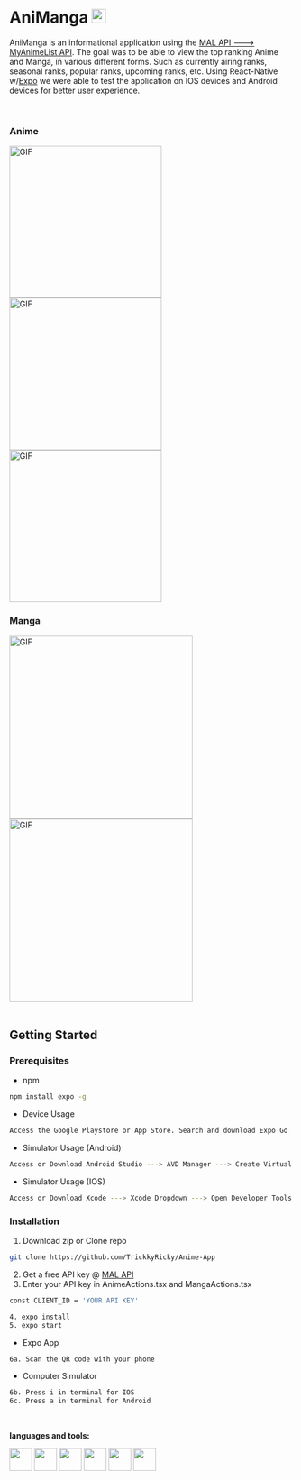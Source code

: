 # AniManga <img src="https://media.giphy.com/media/hvRJCLFzcasrR4ia7z/giphy.gif" width="25px">

AniManga is an informational application using the [MAL API ---> MyAnimeList API](https://myanimelist.net/apiconfig/references/api/v2). The goal was to be able to view the
top ranking Anime and Manga, in various different forms. Such as currently airing ranks, seasonal ranks, popular ranks, upcoming ranks, etc. Using React-Native w/[Expo](https://expo.dev/) we were able to test the application on IOS devices and Android devices for better user experience.

<br/>

### Anime

<div>
    <img align="top" alt="GIF" src="https://github.com/TrickkyRicky/Anime-App/blob/main/Readme/Anime.png" width="270" />
    <img align="top" alt="GIF" src="https://github.com/TrickkyRicky/Anime-App/blob/main/Readme/AnimeDetails2.png" width="270" />
    <img align="top" alt="GIF" src="https://github.com/TrickkyRicky/Anime-App/blob/main/Readme/AnimeDetails.png" width="270" />
</div>

### Manga

<div>
    <img align="top" alt="GIF" src="https://github.com/TrickkyRicky/Anime-App/blob/main/Readme/Manga.png" width="325" height="auto" />
    <img align="top" alt="GIF" src="https://github.com/TrickkyRicky/Anime-App/blob/main/Readme/MangaDetail.png" width="325" height="auto" />
</div>

<br/>

## Getting Started

### Prerequisites

- npm

```sh
npm install expo -g
```

- Device Usage

```sh
Access the Google Playstore or App Store. Search and download Expo Go
```

- Simulator Usage (Android)

```sh
Access or Download Android Studio ---> AVD Manager ---> Create Virtual Device w/Play Store
```

- Simulator Usage (IOS)

```sh
Access or Download Xcode ---> Xcode Dropdown ---> Open Developer Tools ---> Simulator
```

### Installation

1. Download zip or Clone repo

```sh
git clone https://github.com/TrickkyRicky/Anime-App
```

2. Get a free API key @ [MAL API](https://myanimelist.net/login.php?from=%2Fapiconfig&account_policy=AP1)
3. Enter your API key in AnimeActions.tsx and MangaActions.tsx

```sh
const CLIENT_ID = 'YOUR API KEY'
```

```sh
4. expo install
5. expo start
```

- Expo App

```sh
6a. Scan the QR code with your phone
```

- Computer Simulator

```sh
6b. Press i in terminal for IOS
6c. Press a in terminal for Android
```

<br/>

**languages and tools:**

<div style="display:block;">
<code><img height="40" src="https://raw.githubusercontent.com/github/explore/80688e429a7d4ef2fca1e82350fe8e3517d3494d/topics/typescript/typescript.png"></code>
<code><img height="40" src="https://raw.githubusercontent.com/github/explore/80688e429a7d4ef2fca1e82350fe8e3517d3494d/topics/react-native/react-native.png"></code>
<code><img height="40" src="https://raw.githubusercontent.com/github/explore/80688e429a7d4ef2fca1e82350fe8e3517d3494d/topics/redux/redux.png"></code>
<code><img height="40" src="https://reactnavigation.org/img/spiro.svg"></code>
<code><img height="40" src="https://static.expo.dev/static/brand/square-512x512.png"></code>
<code><img height="40" src="https://raw.githubusercontent.com/github/explore/80688e429a7d4ef2fca1e82350fe8e3517d3494d/topics/git/git.png"></code>
</div>
